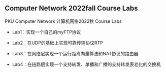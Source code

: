 ## Computer Network 2022fall Course Labs
PKU Computer Network 计算机网络2022秋 Course Labs

+ Lab1：实现一个自己的myFTP协议

+ Lab2：在UDP的基础上实现可靠传输协议RTP

+ Lab3：在网络层实现一个运行距离向量算法和NAT协议的路由器

+ Lab4：在链路层实现一个支持转发、单播和广播的支持转发表老化的交换机
